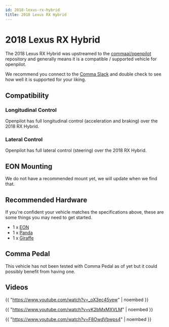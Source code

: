 ```yaml
---
id: 2018-lexus-rx-hybrid
title: 2018 Lexus RX Hybrid
---
```

# 2018 Lexus RX Hybrid

The 2018 Lexus RX Hybrid was upstreamed to the [commaai/openpilot](https://github.com/commaai/openpilot) repository and generally means it is a compatible / supported vehicle for openpilot.

We recommend you connect to the [Comma Slack](https://slack.comma.ai) and double check to see how well it is supported for your liking.

## Compatibility

### Longitudinal Control

Openpilot has full longitudinal control (acceleration and braking) over the 2018 RX Hybrid.

### Lateral Control

Openpilot has full lateral control (steering) over the 2018 RX Hybrid.

## EON Mounting

We do not have a recommended mount yet, we will update when we find that.

## Recommended Hardware

If you're confident your vehicle matches the specifications above, these are some things you may need to get started.

* 1 x [EON](/hardware/eon/)
* 1 x [Panda](/hardware/panda/)
* 1 x [Giraffe](/hardware/giraffe/)

## Comma Pedal

This vehicle has not been tested with Comma Pedal as of yet but it could possibly benefit from having one.


## Videos

{{ "https://www.youtube.com/watch?v=_oX3ec45yew" | noembed }}


{{ "https://www.youtube.com/watch?v=vK2bMxMXVLM" | noembed }}


{{ "https://www.youtube.com/watch?v=F8OwdVbwps4" | noembed }}


